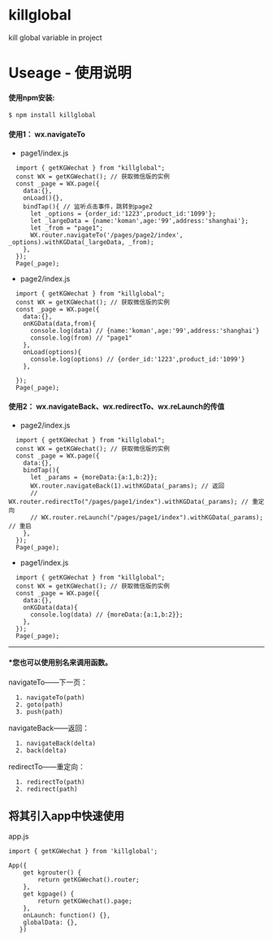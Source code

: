 # killglobal
kill global variable in project 

# Useage - 使用说明
#### 使用npm安装:
``
  $ npm install killglobal
``
#### 使用1： wx.navigateTo

* page1/index.js

```
  import { getKGWechat } from "killglobal";
  const WX = getKGWechat(); // 获取微信版的实例
  const _page = WX.page({
    data:{},
    onLoad(){},
    bindTap(){ // 监听点击事件，跳转到page2
      let _options = {order_id:'1223',product_id:'1099'};
      let _largeData = {name:'koman',age:'99',address:'shanghai'};
      let _from = "page1";
      WX.router.navigateTo('/pages/page2/index', _options).withKGData(_largeData, _from);
    },
  });
  Page(_page);
```
* page2/index.js

```
  import { getKGWechat } from "killglobal";
  const WX = getKGWechat(); // 获取微信版的实例
  const _page = WX.page({
    data:{},
    onKGData(data,from){
      console.log(data) // {name:'koman',age:'99',address:'shanghai'}
      console.log(from) // "page1"
    },
    onLoad(options){
      console.log(options) // {order_id:'1223',product_id:'1099'}
    },

  });
  Page(_page);
```
#### 使用2： wx.navigateBack、wx.redirectTo、wx.reLaunch的传值

* page2/index.js

```
  import { getKGWechat } from "killglobal";
  const WX = getKGWechat(); // 获取微信版的实例
  const _page = WX.page({
    data:{},
    bindTap(){
      let _params = {moreData:{a:1,b:2}};
      WX.router.navigateBack(1).withKGData(_params); // 返回
      // WX.router.redirectTo("/pages/page1/index").withKGData(_params); // 重定向
      // WX.router.reLaunch("/pages/page1/index").withKGData(_params); // 重启
    },
  });
  Page(_page);
```
* page1/index.js

```
  import { getKGWechat } from "killglobal";
  const WX = getKGWechat(); // 获取微信版的实例
  const _page = WX.page({
    data:{},
    onKGData(data){
      console.log(data) // {moreData:{a:1,b:2}};
    },
  });
  Page(_page);
```
---
#### *您也可以使用别名来调用函数。

navigateTo——下一页：

```
  1. navigateTo(path)
  2. goto(path)
  3. push(path)
```
navigateBack——返回：

```
  1. navigateBack(delta)
  2. back(delta)
```
redirectTo——重定向：

```
  1. redirectTo(path)
  2. redirect(path)
```

## 将其引入app中快速使用

app.js

```
import { getKGWechat } from 'killglobal';

App({
    get kgrouter() {
        return getKGWechat().router;
    },
    get kgpage() {
        return getKGWechat().page;
    },
    onLaunch: function() {},
    globalData: {},
   })
```
